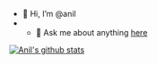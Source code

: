 - 👋 Hi, I’m @anil
- - 💬 Ask me about anything [here](https://github.com/anilp111/anilp111/issues)

<a href="https://github.com/anilp111">
  <img align="center" src="https://github-readme-stats.vercel.app/api/?username=anilp111&count_private=true&show_icons=true&theme=radical" alt="Anil's github stats" />
</a>
